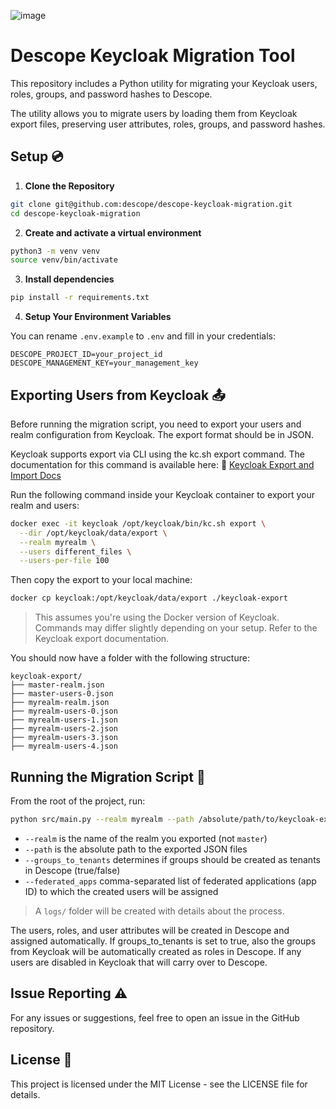 ![image](https://github.com/user-attachments/assets/aea05989-59c4-43a2-989c-ffdcf89f6270)

# Descope Keycloak Migration Tool

This repository includes a Python utility for migrating your Keycloak users, roles, groups, and password hashes to Descope.

The utility allows you to migrate users by loading them from Keycloak export files, preserving user attributes, roles, groups, and password hashes.

## Setup 💿

1. **Clone the Repository**
```bash
git clone git@github.com:descope/descope-keycloak-migration.git
cd descope-keycloak-migration
```

2. **Create and activate a virtual environment**
```bash
python3 -m venv venv
source venv/bin/activate
```

3. **Install dependencies**
```bash
pip install -r requirements.txt
```

4. **Setup Your Environment Variables**

You can rename `.env.example` to `.env` and fill in your credentials:

```
DESCOPE_PROJECT_ID=your_project_id
DESCOPE_MANAGEMENT_KEY=your_management_key
```



## Exporting Users from Keycloak 📤

Before running the migration script, you need to export your users and realm configuration from Keycloak. The export format should be in JSON.

Keycloak supports export via CLI using the kc.sh export command. The documentation for this command is available here:
🔗 [Keycloak Export and Import Docs](https://www.keycloak.org/server/importExport)

Run the following command inside your Keycloak container to export your realm and users:

```bash
docker exec -it keycloak /opt/keycloak/bin/kc.sh export \
  --dir /opt/keycloak/data/export \
  --realm myrealm \
  --users different_files \
  --users-per-file 100
```

Then copy the export to your local machine:
```bash
docker cp keycloak:/opt/keycloak/data/export ./keycloak-export
```

> This assumes you're using the Docker version of Keycloak. Commands may differ slightly depending on your setup. Refer to the Keycloak export documentation. 

You should now have a folder with the following structure:
```
keycloak-export/
├── master-realm.json
├── master-users-0.json
├── myrealm-realm.json
├── myrealm-users-0.json
├── myrealm-users-1.json
├── myrealm-users-2.json
├── myrealm-users-3.json
├── myrealm-users-4.json
```

## Running the Migration Script 🚀

From the root of the project, run:
```bash
python src/main.py --realm myrealm --path /absolute/path/to/keycloak-export --groups_to_tenants true --federated_apps app_id1,app_id2
```

- `--realm` is the name of the realm you exported (not `master`)
- `--path` is the absolute path to the exported JSON files
- `--groups_to_tenants` determines if groups should be created as tenants in Descope (true/false)
- `--federated_apps` comma-separated list of federated applications (app ID) to which the created users will be assigned

> A `logs/` folder will be created with details about the process.


The users, roles, and user attributes will be created in Descope and assigned automatically. If groups_to_tenants is set to true, also the groups from Keycloak will be automatically created as roles in Descope. If any users are disabled in Keycloak that will carry over to Descope. 


## Issue Reporting ⚠️

For any issues or suggestions, feel free to open an issue in the GitHub repository.

## License 📜

This project is licensed under the MIT License - see the LICENSE file for details.
